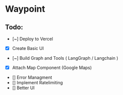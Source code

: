 # Waypoint

## Todo:

- [~] Deploy to Vercel
- [x] Create Basic UI
- [~] Build Graph and Tools ( LangGraph / Langchain )
- [x] Attach Map Component (Google Maps)
- [] Error Managment
- [] Implement Ratelimiting
- [] Better UI
